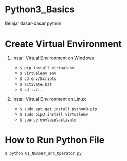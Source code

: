 # Python3_Basics
Belajar dasar-dasar python

# Create Virtual Environment
1. Install Virtual Environment on Windows
   - `$ pip install virtualenv`
   - `$ virtualenv env`
   - `$ cd env/Scripts`
   - `$ activate.bat`
   - `$ cd ../..`

2. Install Virtual Environment on Linux
   - `$ sudo apt-get install python3-pip`
   - `$ sudo pip3 install virtualenv`
   - `$ source env\bin\activate`

# How to Run Python File
`$ python 01_Number_and_Operator.py`